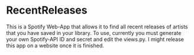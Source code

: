 # RecentReleases

This is a Spotify Web-App that allows it to find all recent releases of artists that you have saved in your library.
To use, currently you must generate your own Spotify-API ID and secret and edit the views.py.
I might release this app on a website once it is finished.
